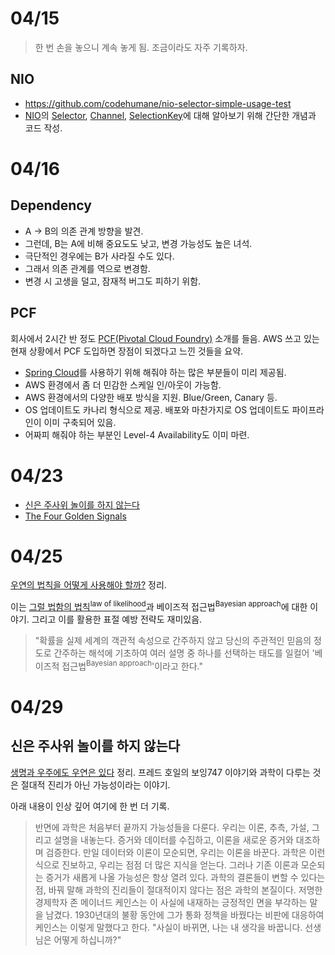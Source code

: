 # 04/15

> 한 번 손을 놓으니 계속 놓게 됨. 조금이라도 자주 기록하자.

## NIO

- https://github.com/codehumane/nio-selector-simple-usage-test
- [NIO](https://docs.oracle.com/javase/8/docs/api/java/nio/package-summary.html)의 [Selector](https://docs.oracle.com/javase/9/docs/api/java/nio/channels/Selector.html), [Channel](https://docs.oracle.com/javase/9/docs/api/java/nio/channels/Channel.html), [SelectionKey](https://docs.oracle.com/javase/8/docs/api/java/nio/channels/SelectionKey.html)에 대해 알아보기 위해 간단한 개념과 코드 작성.

# 04/16

## Dependency

- A -> B의 의존 관계 방향을 발견.
- 그런데, B는 A에 비해 중요도도 낮고, 변경 가능성도 높은 녀석.
- 극단적인 경우에는 B가 사라질 수도 있다.
- 그래서 의존 관계를 역으로 변경함.
- 변경 시 고생을 덜고, 잠재적 버그도 피하기 위함.

## PCF

회사에서 2시간 반 정도 [PCF(Pivotal Cloud Foundry)](https://pivotal.io/platform) 소개를 들음. AWS 쓰고 있는 현재 상황에서 PCF 도입하면 장점이 되겠다고 느낀 것들을 요약.

- [Spring Cloud](http://projects.spring.io/spring-cloud/)를 사용하기 위해 해줘야 하는 많은 부분들이 미리 제공됨.
- AWS 환경에서 좀 더 민감한 스케일 인/아웃이 가능함.
- AWS 환경에서의 다양한 배포 방식을 지원. Blue/Green, Canary 등.
- OS 업데이트도 카나리 형식으로 제공. 배포와 마찬가지로 OS 업데이트도 파이프라인이 이미 구축되어 있음.
- 어짜피 해줘야 하는 부분인 Level-4 Availability도 이미 마련.

# 04/23

- [신은 주사위 놀이를 하지 않는다](https://github.com/codehumane/what-i-learned/blob/master/the-improbability-principle/README.md)
- [The Four Golden Signals](https://github.com/codehumane/what-i-learned/blob/master/sre/README.md#the-four-golden-signals)


# 04/25

[우연의 법칙을 어떻게 사용해야 할까?](https://github.com/codehumane/what-i-learned/blob/master/the-improbability-principle/README.md#%EC%9A%B0%EC%97%B0%EC%9D%98-%EB%B2%95%EC%B9%99%EC%9D%84-%EC%96%B4%EB%96%BB%EA%B2%8C-%EC%82%AC%EC%9A%A9%ED%95%B4%EC%95%BC-%ED%95%A0%EA%B9%8C) 정리.

이는 [그럴 법함의 법칙<sup>law of likelihood</sup>](https://en.wikipedia.org/wiki/Likelihood_principle#The_law_of_likelihood)과 베이즈적 접근법<sup>Bayesian approach</sup>에 대한 이야기. 그리고 이를 활용한 표절 예방 전략도 재미있음.

> "확률을 실제 세계의 객관적 속성으로 간주하지 않고 당신의 주관적인 믿음의 정도로 간주하는 해석에 기초하여 여러 설명 중 하나를 선택하는 태도를 일컬어 '베이즈적 접근법<sup>Bayesian approach</sup>'이라고 한다."

# 04/29

## 신은 주사위 놀이를 하지 않는다

[생명과 우주에도 우연은 있다](https://github.com/codehumane/what-i-learned/blob/master/the-improbability-principle/README.md#%EC%83%9D%EB%AA%85%EA%B3%BC-%EC%9A%B0%EC%A3%BC%EC%97%90%EB%8F%84-%EC%9A%B0%EC%97%B0%EC%9D%80-%EC%9E%88%EB%8B%A4) 정리. 프레드 호일의 보잉747 이야기와 과학이 다루는 것은 절대적 진리가 아닌 가능성이라는 이야기.

아래 내용이 인상 깊어 여기에 한 번 더 기록.

> 반면에 과학은 처음부터 끝까지 가능성들을 다룬다. 우리는 이론, 추측, 가설, 그리고 설명을 내놓는다. 증거와 데이터를 수집하고, 이론을 새로운 증거와 대조하며 검증한다. 만일 데이터와 이론이 모순되면, 우리는 이론을 바꾼다. 과학은 이런 식으로 진보하고, 우리는 점점 더 많은 지식을 얻는다. 그러나 기존 이론과 모순되는 증거가 새롭게 나올 가능성은 항상 열려 있다. 과학의 결론들이 변할 수 있다는 점, 바꿔 말해 과학의 진리들이 절대적이지 않다는 점은 과학의 본질이다. 저명한 경제학자 존 메이너드 케인스는 이 사실에 내재하는 긍정적인 면을 부각하는 말을 남겼다. 1930년대의 불황 동안에 그가 통화 정책을 바꿨다는 비판에 대응하여 케인스는 이렇게 말했다고 한다. "사실이 바뀌면, 나는 내 생각을 바꿉니다. 선생님은 어떻게 하십니까?"

